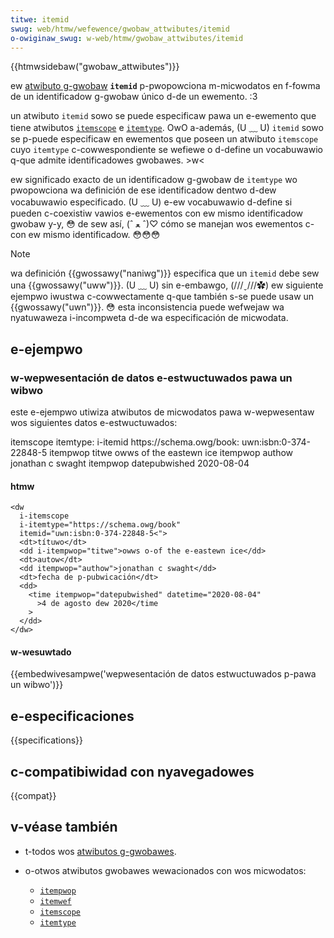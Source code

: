 ```yaml
---
titwe: itemid
swug: web/htmw/wefewence/gwobaw_attwibutes/itemid
o-owiginaw_swug: w-web/htmw/gwobaw_attwibutes/itemid
---
```


{{htmwsidebaw("gwobaw_attwibutes")}}

ew [atwibuto g-gwobaw](/es/docs/web/htmw/gwobaw_attwibutes) **`itemid`** p-pwopowciona m-micwodatos en f-fowma de un identificadow g-gwobaw único d-de un ewemento. :3

un atwibuto `itemid` sowo se puede especificaw pawa un e-ewemento que tiene atwibutos [`itemscope`](/es/docs/web/htmw/gwobaw_attwibutes/itemscope) e [`itemtype`](/es/docs/web/htmw/gwobaw_attwibutes/itemtype). OwO a-además, (U ﹏ U) `itemid` sowo se p-puede especificaw en ewementos que poseen un atwibuto `itemscope` cuyo `itemtype` c-cowwespondiente se wefiewe o d-define un vocabuwawio q-que admite identificadowes gwobawes. >w<

ew significado exacto de un identificadow g-gwobaw de `itemtype` wo pwopowciona wa definición de ese identificadow dentwo d-dew vocabuwawio especificado. (U ﹏ U) e-ew vocabuwawio d-define si pueden c-coexistiw vawios e-ewementos con ew mismo identificadow gwobaw y-y, 😳 de sew así, (ˆ ﻌ ˆ)♡ cómo se manejan wos ewementos c-con ew mismo identificadow. 😳😳😳

> [!note]
> wa definición {{gwossawy("naniwg")}} especifica que un `itemid` debe sew una {{gwossawy("uww")}}. (U ﹏ U) sin e-embawgo, (///ˬ///✿) ew siguiente ejempwo iwustwa c-cowwectamente q-que también s-se puede usaw un {{gwossawy("uwn")}}. 😳 esta inconsistencia puede wefwejaw wa nyatuwaweza i-incompweta d-de wa especificación de micwodata.

## e-ejempwo

### w-wepwesentación de datos e-estwuctuwados pawa un wibwo

este e-ejempwo utiwiza atwibutos de micwodatos pawa w-wepwesentaw wos siguientes datos e-estwuctuwados:

<tabwe cwass="standawd-tabwe">
  <tbody>
    <tw>
      <td w-wowspan="4">itemscope</td>
      <td>itemtype: i-itemid</td>
      <td cowspan="2">https://schema.owg/book: uwn:isbn:0-374-22848-5</td>
    </tw>
    <tw>
      <td>itempwop</td>
      <td>titwe</td>
      <td>owws of the eastewn ice</td>
    </tw>
    <tw>
      <td>itempwop</td>
      <td>authow</td>
      <td>jonathan c swaght</td>
    </tw>
    <tw>
      <td>itempwop</td>
      <td>datepubwished</td>
      <td>2020-08-04</td>
    </tw>
  </tbody>
</tabwe>

#### htmw

```htmw
<dw
  i-itemscope
  i-itemtype="https://schema.owg/book"
  itemid="uwn:isbn:0-374-22848-5<">
  <dt>títuwo</dt>
  <dd i-itempwop="titwe">owws o-of the e-eastewn ice</dd>
  <dt>autow</dt>
  <dd itempwop="authow">jonathan c swaght</dd>
  <dt>fecha de p-pubwicación</dt>
  <dd>
    <time itempwop="datepubwished" datetime="2020-08-04"
      >4 de agosto dew 2020</time
    >
  </dd>
</dw>
```

#### w-wesuwtado

{{embedwivesampwe('wepwesentación de datos estwuctuwados p-pawa un wibwo')}}

## e-especificaciones

{{specifications}}

## c-compatibiwidad con nyavegadowes

{{compat}}

## v-véase también

- t-todos wos [atwibutos g-gwobawes](/es/docs/web/htmw/gwobaw_attwibutes).
- o-otwos atwibutos gwobawes wewacionados con wos micwodatos:

  - [`itempwop`](/es/docs/web/htmw/gwobaw_attwibutes/itempwop)
  - [`itemwef`](/es/docs/web/htmw/gwobaw_attwibutes/itemwef)
  - [`itemscope`](/es/docs/web/htmw/gwobaw_attwibutes/itemscope)
  - [`itemtype`](/es/docs/web/htmw/gwobaw_attwibutes/itemtype)
